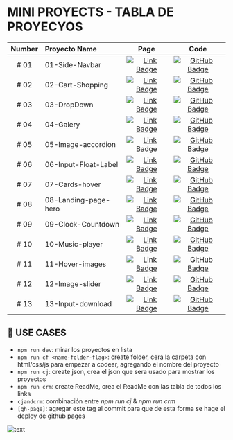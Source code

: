 # MINI PROYECTS - TABLA DE PROYECYOS

| Number | Proyecto Name        |                                                                                           Page                                                                                           |                                                                                                Code                                                                                                |
| :----: | :------------------- | :--------------------------------------------------------------------------------------------------------------------------------------------------------------------------------------: | :------------------------------------------------------------------------------------------------------------------------------------------------------------------------------------------------: |
|  # 01  | 01-Side-Navbar       |    [![Link Badge](https://img.shields.io/badge/Page-181717?logo=github&logoColor=fff&style=flat-square)](https://isuligoy.github.io/Mini-Proyects/projects/01-Side-Navbar/index.html)    |    [![GitHub Badge](https://img.shields.io/badge/Código-181717?logo=react&logoColor=fff&style=flat-square)](https://github.com/isuligoy/Mini-Proyects/tree/main/public/projects/01-Side-Navbar)    |
|  # 02  | 02-Cart-Shopping     |   [![Link Badge](https://img.shields.io/badge/Page-181717?logo=github&logoColor=fff&style=flat-square)](https://isuligoy.github.io/Mini-Proyects/projects/02-Cart-Shopping/index.html)   |   [![GitHub Badge](https://img.shields.io/badge/Código-181717?logo=react&logoColor=fff&style=flat-square)](https://github.com/isuligoy/Mini-Proyects/tree/main/public/projects/02-Cart-Shopping)   |
|  # 03  | 03-DropDown          |     [![Link Badge](https://img.shields.io/badge/Page-181717?logo=github&logoColor=fff&style=flat-square)](https://isuligoy.github.io/Mini-Proyects/projects/03-DropDown/index.html)      |     [![GitHub Badge](https://img.shields.io/badge/Código-181717?logo=react&logoColor=fff&style=flat-square)](https://github.com/isuligoy/Mini-Proyects/tree/main/public/projects/03-DropDown)      |
|  # 04  | 04-Galery            |      [![Link Badge](https://img.shields.io/badge/Page-181717?logo=github&logoColor=fff&style=flat-square)](https://isuligoy.github.io/Mini-Proyects/projects/04-Galery/index.html)       |      [![GitHub Badge](https://img.shields.io/badge/Código-181717?logo=react&logoColor=fff&style=flat-square)](https://github.com/isuligoy/Mini-Proyects/tree/main/public/projects/04-Galery)       |
|  # 05  | 05-Image-accordion   |  [![Link Badge](https://img.shields.io/badge/Page-181717?logo=github&logoColor=fff&style=flat-square)](https://isuligoy.github.io/Mini-Proyects/projects/05-Image-accordion/index.html)  |  [![GitHub Badge](https://img.shields.io/badge/Código-181717?logo=react&logoColor=fff&style=flat-square)](https://github.com/isuligoy/Mini-Proyects/tree/main/public/projects/05-Image-accordion)  |
|  # 06  | 06-Input-Float-Label | [![Link Badge](https://img.shields.io/badge/Page-181717?logo=github&logoColor=fff&style=flat-square)](https://isuligoy.github.io/Mini-Proyects/projects/06-Input-Float-Label/index.html) | [![GitHub Badge](https://img.shields.io/badge/Código-181717?logo=react&logoColor=fff&style=flat-square)](https://github.com/isuligoy/Mini-Proyects/tree/main/public/projects/06-Input-Float-Label) |
|  # 07  | 07-Cards-hover       |    [![Link Badge](https://img.shields.io/badge/Page-181717?logo=github&logoColor=fff&style=flat-square)](https://isuligoy.github.io/Mini-Proyects/projects/07-Cards-hover/index.html)    |    [![GitHub Badge](https://img.shields.io/badge/Código-181717?logo=react&logoColor=fff&style=flat-square)](https://github.com/isuligoy/Mini-Proyects/tree/main/public/projects/07-Cards-hover)    |
|  # 08  | 08-Landing-page-hero | [![Link Badge](https://img.shields.io/badge/Page-181717?logo=github&logoColor=fff&style=flat-square)](https://isuligoy.github.io/Mini-Proyects/projects/08-Landing-page-hero/index.html) | [![GitHub Badge](https://img.shields.io/badge/Código-181717?logo=react&logoColor=fff&style=flat-square)](https://github.com/isuligoy/Mini-Proyects/tree/main/public/projects/08-Landing-page-hero) |
|  # 09  | 09-Clock-Countdown   |  [![Link Badge](https://img.shields.io/badge/Page-181717?logo=github&logoColor=fff&style=flat-square)](https://isuligoy.github.io/Mini-Proyects/projects/09-Clock-Countdown/index.html)  |  [![GitHub Badge](https://img.shields.io/badge/Código-181717?logo=react&logoColor=fff&style=flat-square)](https://github.com/isuligoy/Mini-Proyects/tree/main/public/projects/09-Clock-Countdown)  |
|  # 10  | 10-Music-player      |   [![Link Badge](https://img.shields.io/badge/Page-181717?logo=github&logoColor=fff&style=flat-square)](https://isuligoy.github.io/Mini-Proyects/projects/10-Music-player/index.html)    |   [![GitHub Badge](https://img.shields.io/badge/Código-181717?logo=react&logoColor=fff&style=flat-square)](https://github.com/isuligoy/Mini-Proyects/tree/main/public/projects/10-Music-player)    |
|  # 11  | 11-Hover-images      |   [![Link Badge](https://img.shields.io/badge/Page-181717?logo=github&logoColor=fff&style=flat-square)](https://isuligoy.github.io/Mini-Proyects/projects/11-Hover-images/index.html)    |   [![GitHub Badge](https://img.shields.io/badge/Código-181717?logo=react&logoColor=fff&style=flat-square)](https://github.com/isuligoy/Mini-Proyects/tree/main/public/projects/11-Hover-images)    |
|  # 12  | 12-Image-slider      |   [![Link Badge](https://img.shields.io/badge/Page-181717?logo=github&logoColor=fff&style=flat-square)](https://isuligoy.github.io/Mini-Proyects/projects/12-Image-slider/index.html)    |   [![GitHub Badge](https://img.shields.io/badge/Código-181717?logo=react&logoColor=fff&style=flat-square)](https://github.com/isuligoy/Mini-Proyects/tree/main/public/projects/12-Image-slider)    |
|  # 13  | 13-Input-download    |  [![Link Badge](https://img.shields.io/badge/Page-181717?logo=github&logoColor=fff&style=flat-square)](https://isuligoy.github.io/Mini-Proyects/projects/13-Input-download/index.html)   |  [![GitHub Badge](https://img.shields.io/badge/Código-181717?logo=react&logoColor=fff&style=flat-square)](https://github.com/isuligoy/Mini-Proyects/tree/main/public/projects/13-Input-download)   |

## 🚨 USE CASES

-   `npm run dev`: mirar los proyectos en lista
-   `npm run cf <name-folder-flag>`: create folder, cera la carpeta con html/css/js para empezar a codear, agregando el nombre del proyecto
-   `npm run cj`: create json, crea el json que sera usado para mostrar los proyectos
-   `npm run crm`: create ReadMe, crea el ReadMe con las tabla de todos los links
-   `cjandcrm`: combinación entre _npm run cj_ & _npm run crm_
-   `[gh-page]`: agregar este tag al commit para que de esta forma se hage el deploy de github pages

![text](https://img.shields.io/badge/Last%20Github%20Action-10/04/2024-ff69b4?style=for-the-badge&color=blue)

